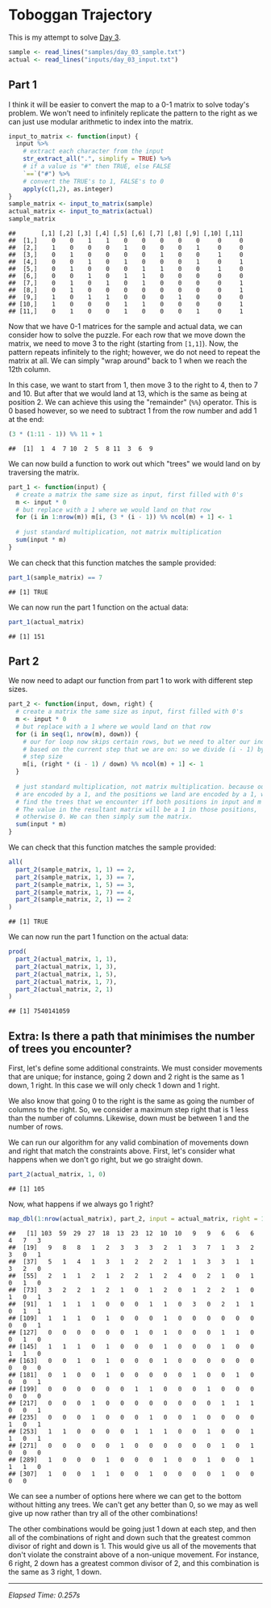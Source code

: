 # Toboggan Trajectory



This is my attempt to solve [Day 3](https://adventofcode.com/2020/day/3).


```r
sample <- read_lines("samples/day_03_sample.txt")
actual <- read_lines("inputs/day_03_input.txt")
```

## Part 1

I think it will be easier to convert the map to a 0-1 matrix to solve today's problem. We won't need to infinitely
replicate the pattern to the right as we can just use modular arithmetic to index into the matrix.


```r
input_to_matrix <- function(input) {
  input %>%
    # extract each character from the input
    str_extract_all(".", simplify = TRUE) %>%
    # if a value is "#" then TRUE, else FALSE
    `==`("#") %>%
    # convert the TRUE's to 1, FALSE's to 0
    apply(c(1,2), as.integer)
}
sample_matrix <- input_to_matrix(sample)
actual_matrix <- input_to_matrix(actual)
sample_matrix
```

```
##       [,1] [,2] [,3] [,4] [,5] [,6] [,7] [,8] [,9] [,10] [,11]
##  [1,]    0    0    1    1    0    0    0    0    0     0     0
##  [2,]    1    0    0    0    1    0    0    0    1     0     0
##  [3,]    0    1    0    0    0    0    1    0    0     1     0
##  [4,]    0    0    1    0    1    0    0    0    1     0     1
##  [5,]    0    1    0    0    0    1    1    0    0     1     0
##  [6,]    0    0    1    0    1    1    0    0    0     0     0
##  [7,]    0    1    0    1    0    1    0    0    0     0     1
##  [8,]    0    1    0    0    0    0    0    0    0     0     1
##  [9,]    1    0    1    1    0    0    0    1    0     0     0
## [10,]    1    0    0    0    1    1    0    0    0     0     1
## [11,]    0    1    0    0    1    0    0    0    1     0     1
```

Now that we have 0-1 matrices for the sample and actual data, we can consider how to solve the puzzle. For each row that
we move down the matrix, we need to move 3 to the right (starting from `[1,1]`). Now, the pattern repeats infinitely to
the right; however, we do not need to repeat the matrix at all. We can simply "wrap around" back to 1 when we reach the
12th column.

In this case, we want to start from 1, then move 3 to the right to 4, then to 7 and 10. But after that we would land at
13, which is the same as being at position 2. We can achieve this using the "remainder" (`%%`) operator. This is 0
based however, so we need to subtract 1 from the row number and add 1 at the end:


```r
(3 * (1:11 - 1)) %% 11 + 1
```

```
##  [1]  1  4  7 10  2  5  8 11  3  6  9
```

We can now build a function to work out which "trees" we would land on by traversing the matrix.


```r
part_1 <- function(input) {
  # create a matrix the same size as input, first filled with 0's
  m <- input * 0
  # but replace with a 1 where we would land on that row
  for (i in 1:nrow(m)) m[i, (3 * (i - 1)) %% ncol(m) + 1] <- 1
  
  # just standard multiplication, not matrix multiplication 
  sum(input * m)
}
```

We can check that this function matches the sample provided:


```r
part_1(sample_matrix) == 7
```

```
## [1] TRUE
```

We can now run the part 1 function on the actual data:


```r
part_1(actual_matrix)
```

```
## [1] 151
```

## Part 2

We now need to adapt our function from part 1 to work with different step sizes.


```r
part_2 <- function(input, down, right) {
  # create a matrix the same size as input, first filled with 0's
  m <- input * 0
  # but replace with a 1 where we would land on that row
  for (i in seq(1, nrow(m), down)) {
    # our for loop now skips certain rows, but we need to alter our index to be
    # based on the current step that we are on: so we divide (i - 1) by the down
    # step size
    m[i, (right * (i - 1) / down) %% ncol(m) + 1] <- 1
  }
  
  # just standard multiplication, not matrix multiplication. because our trees
  # are encoded by a 1, and the positions we land are encoded by a 1, we will
  # find the trees that we encounter iff both positions in input and m are 1.
  # The value in the resultant matrix will be a 1 in those positions,
  # otherwise 0. We can then simply sum the matrix.
  sum(input * m)
}
```

We can check that this function matches the sample provided:


```r
all(
  part_2(sample_matrix, 1, 1) == 2,
  part_2(sample_matrix, 1, 3) == 7,
  part_2(sample_matrix, 1, 5) == 3,
  part_2(sample_matrix, 1, 7) == 4,
  part_2(sample_matrix, 2, 1) == 2
)
```

```
## [1] TRUE
```

We can now run the part 1 function on the actual data:


```r
prod(
  part_2(actual_matrix, 1, 1),
  part_2(actual_matrix, 1, 3),
  part_2(actual_matrix, 1, 5),
  part_2(actual_matrix, 1, 7),
  part_2(actual_matrix, 2, 1)
)
```

```
## [1] 7540141059
```

## Extra: Is there a path that minimises the number of trees you encounter?

First, let's define some additional constraints. We must consider movements that are unique; for instance, going 2 down
and 2 right is the same as 1 down, 1 right. In this case we will only check 1 down and 1 right.

We also know that going 0 to the right is the same as going the number of columns to the right. So, we consider a
maximum step right that is 1 less than the number of columns. Likewise, down must be between 1 and the number of rows.

We can run our algorithm for any valid combination of movements down and right that match the constraints above. First,
let's consider what happens when we don't go right, but we go straight down.


```r
part_2(actual_matrix, 1, 0)
```

```
## [1] 105
```

Now, what happens if we always go 1 right?


```r
map_dbl(1:nrow(actual_matrix), part_2, input = actual_matrix, right = 1)
```

```
##   [1] 103  59  29  27  18  13  23  12  10  10   9   9   6   6   6   4   7   3
##  [19]   9   8   8   1   2   3   3   3   2   1   3   7   1   3   2   3   0   1
##  [37]   5   1   4   1   3   1   2   2   2   1   1   3   3   1   1   3   2   0
##  [55]   2   1   1   2   1   2   2   1   2   4   0   2   1   0   1   0   1   0
##  [73]   3   2   2   1   2   1   0   1   2   0   1   2   2   1   0   1   0   1
##  [91]   1   1   1   1   0   0   0   1   1   0   3   0   2   1   1   0   1   1
## [109]   1   1   1   0   1   0   0   0   1   0   0   0   0   0   0   0   0   1
## [127]   0   0   0   0   0   0   1   0   1   0   0   0   1   1   0   0   1   0
## [145]   1   1   1   0   1   0   0   0   1   0   0   0   1   0   0   1   1   0
## [163]   0   0   1   0   1   0   0   0   1   0   0   0   0   0   0   0   0   0
## [181]   0   1   0   0   1   0   0   0   0   0   1   0   0   1   0   0   0   1
## [199]   0   0   0   0   0   0   1   1   0   0   0   1   0   0   0   0   0   0
## [217]   0   0   0   1   0   0   0   0   0   0   0   0   1   1   1   0   0   1
## [235]   0   0   0   1   0   0   0   1   0   0   1   0   0   0   0   1   0   1
## [253]   1   1   0   0   0   0   1   1   1   0   0   1   0   0   1   1   0   1
## [271]   0   0   0   0   0   1   0   0   0   0   0   0   1   0   1   0   0   0
## [289]   1   0   0   0   1   0   0   0   1   0   0   1   0   0   1   1   1   0
## [307]   1   0   0   1   1   0   0   1   0   0   0   0   1   0   0   0   0
```

We can see a number of options here where we can get to the bottom without hitting any trees. We can't get any better
than 0, so we may as well give up now rather than try all of the other combinations!

The other combinations would be going just 1 down at each step, and then all of the combinations of right and down such
that the greatest common divisor of right and down is 1. This would give us all of the movements that don't violate the
constraint above of a non-unique movement. For instance, 6 right, 2 down has a greatest common divisor of 2, and this
combination is the same as 3 right, 1 down.

---

*Elapsed Time: 0.257s*
